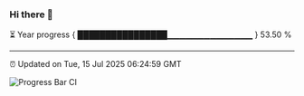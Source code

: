 ### Hi there 👋

⏳ Year progress { ████████████████▁▁▁▁▁▁▁▁▁▁▁▁▁▁ } 53.50 %

---

⏰ Updated on Tue, 15 Jul 2025 06:24:59 GMT

![Progress Bar CI](https://github.com/liununu/liununu/workflows/Progress%20Bar%20CI/badge.svg)
